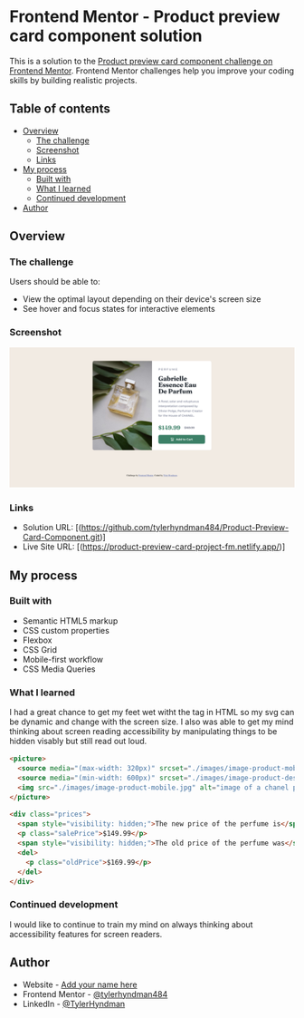 # Frontend Mentor - Product preview card component solution

This is a solution to the [Product preview card component challenge on Frontend Mentor](https://www.frontendmentor.io/challenges/product-preview-card-component-GO7UmttRfa). Frontend Mentor challenges help you improve your coding skills by building realistic projects. 

## Table of contents

- [Overview](#overview)
  - [The challenge](#the-challenge)
  - [Screenshot](#screenshot)
  - [Links](#links)
- [My process](#my-process)
  - [Built with](#built-with)
  - [What I learned](#what-i-learned)
  - [Continued development](#continued-development)
- [Author](#author)

## Overview

### The challenge

Users should be able to:

- View the optimal layout depending on their device's screen size
- See hover and focus states for interactive elements

### Screenshot

![](./Product-Preview-Card.png)

### Links

- Solution URL: [(https://github.com/tylerhyndman484/Product-Preview-Card-Component.git)]
- Live Site URL: [(https://product-preview-card-project-fm.netlify.app/)]

## My process

### Built with

- Semantic HTML5 markup
- CSS custom properties
- Flexbox
- CSS Grid
- Mobile-first workflow
- CSS Media Queries

### What I learned

I had a great chance to get my feet wet witht the <picture> tag in HTML so my svg can be dynamic and change with the screen size. I also was able to get my mind thinking about screen reading accessibility by manipulating things to be hidden visably but still read out loud.

```html
<picture>
  <source media="(max-width: 320px)" srcset="./images/image-product-mobile.jpg">
  <source media="(min-width: 600px)" srcset="./images/image-product-desktop.jpg">
  <img src="./images/image-product-mobile.jpg" alt="image of a chanel perfume bottle">
</picture>
```
```html
<div class="prices">
  <span style="visibility: hidden;">The new price of the perfume is</span>              
  <p class="salePrice">$149.99</p>
  <span style="visibility: hidden;">The old price of the perfume was</span>
  <del>
    <p class="oldPrice">$169.99</p>
  </del>
</div>
```

### Continued development

I would like to continue to train my mind on always thinking about accessibility features for screen readers.

## Author

- Website - [Add your name here](https://www.your-site.com)
- Frontend Mentor - [@tylerhyndman484](https://www.frontendmentor.io/profile/tylerhyndman484)
- LinkedIn - [@TylerHyndman](https://www.linkedin.com/in/tyler-hyndman-11327b140/)
